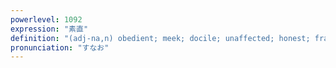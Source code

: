 ```yaml
---
powerlevel: 1092
expression: "素直"
definition: "(adj-na,n) obedient; meek; docile; unaffected; honest; frank; (P)"
pronunciation: "すなお"
---
```

